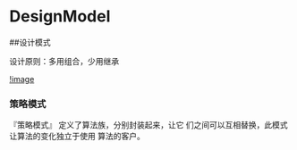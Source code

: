 # DesignModel
##设计模式

设计原则：多用组合，少用继承

[!image]()
### 策略模式

『策略模式』 定义了算法族，分别封装起来，让它
们之间可以互相替换，此模式让算法的变化独立于使用
算法的客户。

